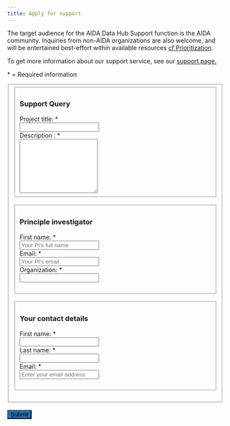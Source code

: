```yaml
---
title: Apply for support
---
```


The target audience for the AIDA Data Hub Support function is the AIDA community. Inquiries from non-AIDA organizations are also welcome, and will be entertained best-effort within available resources [cf Prioritization](https://datahub.aida.scilifelab.se/support/#prioritization).

To get more information about our support service, see our [support page.](https://datahub.aida.scilifelab.se/support/)

\* = Required information

<div id="form-div" class="form-wrapper">
    <form id="submissionForm">
      <fieldset>
      <fieldset>
        <h3>Support Query</h3>
        <label for="title" class="form-label">Project title: *</label><br>
        <input type="text" id="title" name="title" class="form-control" required/><br>    
        <label for="description" class="form-label">Description : *</label><br>
        <textarea id="description" name="description" rows="8" class="form-control" required ></textarea>
      </fieldset>
      <br>
      <fieldset>
        <h3>Principle investigator</h3>
        <label for="name" class="form-label">First name: *</label><br>
        <input type="text" id="pi" name="pi" class="form-control" placeholder="Your PI's full name" required/><br>
        <label for="email" class="form-label">Email: *</label><br>
        <input type="email" id="pi-email" name="pi-email" class="form-control" placeholder="Your PI's email" required/><br>
        <label for="institution" class="form-label">Organization: *</label><br>
        <input type="institution" id="institution" name="institution" class="form-control" required/><br>
        <br>
      </fieldset>
      <br>
      <fieldset>
        <h3>Your contact details</h3>
        <label for="fname" class="form-label">First name: *</label><br>
        <input type="text" id="fname" name="fname" class="form-control" required/><br>
        <label for="lname" class="form-label">Last name: *</label><br>
        <input type="text" id="lname" name="lname" class="form-control" required/><br>
        <label for="email" class="form-label">Email: *</label><br>
        <input type="email" id="email" name="email" class="form-control" placeholder="Enter your email address" required/><br>
        <br>
      </fieldset>
      <br>
      </fieldset>
      <div class="form-group">
      <div class="form-group">
      <br>
      <input type="button" value="Submit" class="btn btn-primary" onclick="validateForm()" style="color: black; background-color: #1e6bb8;">
      </div>
      <dialog id="dialogBox">
      <form method="dialog">
        <p>
          <div id="dialogMsg"></div>
        </p>
        <div>
          <button type="button" id="closeModal">Close</button>
        </div>
      </form>
    </dialog>
    </div>  
    <script>
      const ProjectId = "aida-data-hub-support";
      const TrackerId = 7; // Consultation
      const SKULD = "https://nbis.se";
      // the values below are from the Redmine Organization field
      // see redmine_url/custom_fields.json
      const organizations= [
        "UU",
        "GU",
        "HIS",
        "KI",
        "KTH",
        "LiU",
        "LU",
        "NRM",
        "ORU",
        "SciLifeLab",
        "SH",
        "SLU",
        "SNIC",
        "SU",
        "UmU",
        "LNU",
        "SH",
        "BILS",
        "Other"
      ];   
      /** manually trigger form validation (for usage with recaptcha) */
      function validateForm() {
        // mark submission type checkboxes as required when none of them is selected, to
        // trigger built-in form validation errors
        const requiredCheckboxes = document.querySelectorAll('[name="submissionType"]');
        const checkedCheckboxes = document.querySelectorAll('[name="submissionType"]:checked');
        if (checkedCheckboxes.length) {
          requiredCheckboxes.forEach((b) => b.removeAttribute('required'));
        } else {
          requiredCheckboxes.forEach((b) => b.setAttribute('required', 'required'));
        }
        const form = document.getElementById("submissionForm");
        if (!form.checkValidity()) {
          form.reportValidity();
          return false;
        } else {
          onSubmit(); // This line triggers the form submission if it's valid
          return true; // Always return true so that the form can proceed with submission
        }
      };
      /** create readmine issue and send it together with captcha token */
      async function onSubmit() {
        const fname = document.getElementById("fname").value;
        const lname = document.getElementById("lname").value;
        const email = document.getElementById("email").value;
        const issue = {
          project_id: ProjectId,
          status_id: "open",
          tracker_id: TrackerId,
          subject: document.getElementById("title").value,
          description: document.getElementById("description").value,
          // ids from the redmine db
          custom_fields: [
            { id: 13, name: "Name", value: `${fname} ${lname}` },
            {
              id: 18,
              name: "PI-email",
              value: email,
            },
            {
              id: 6,
              name: "Organization",
              value: document.getElementById("institution").value,
            },
          ],
        };    
        try {
        response = await fetch(`${SKULD}/proxy/issues.json`, {
          method: "POST",
          credentials: 'include',
          headers: {
            "Content-Type": "application/json",
          },
          body: JSON.stringify({ issue: issue }),
        });
        } catch (error) {
          showUserMessage('An error occurred. Please try again.');
          return
        }
        if (!response.ok) {
          console.log('Redmine problem', response);
          showUserMessage('An error occurred. Please try again.');
        } else {
          const jsondata = await response.json()
          const issueId = jsondata["issue"]["id"]
          await setupWatcher(email, issueId);
          showUserMessage('Submission request successfully sent. Your issue number is '+ issueId);
          const form = document.getElementById("submissionForm");
          form.reset();
          }
      }
      /** send watcher request to redmine. Ignore failures. */
      async function setupWatcher(email, issueId){
          // set up user's email as watcher
          const watchersURL = `${SKULD}/proxy/watchers.json?issue=${issueId}`;
          const body = JSON.stringify({ watcher: { mails: email } });
          const options = {
            headers: {
              "Content-Type": "application/json",
            },
            body: body,
            method: "POST",
            credentials: 'include',
          };
          try {
            const responseW = await fetch(watchersURL, options);
          if (!responseW.ok) {
            console.log('Redmine problem, no watcher added');
          }
          } catch (error) {
            console.log('Redmine problem, no watcher added');
          }
      }   
      /** show user message */
      function showUserMessage(msg) {
        const dialog = document.getElementById("dialogBox");
        const msgarea = document.getElementById("dialogMsg");
        msgarea.innerHTML = msg;
        dialog.showModal();
        const closeButton = document.getElementById("closeModal");
        closeButton.addEventListener("click", () => {
           dialog.close();
       });
      }   
    </script>
